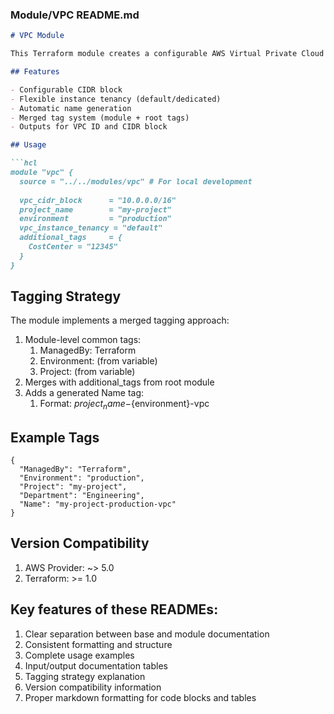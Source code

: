 ### Module/VPC README.md
```markdown
# VPC Module

This Terraform module creates a configurable AWS Virtual Private Cloud (VPC) with standardized tagging.

## Features

- Configurable CIDR block
- Flexible instance tenancy (default/dedicated)
- Automatic name generation
- Merged tag system (module + root tags)
- Outputs for VPC ID and CIDR block

## Usage

```hcl
module "vpc" {
  source = "../../modules/vpc" # For local development
  
  vpc_cidr_block      = "10.0.0.0/16"
  project_name        = "my-project"
  environment         = "production"
  vpc_instance_tenancy = "default"
  additional_tags     = {
    CostCenter = "12345"
  }
}
``` 

## Tagging Strategy
The module implements a merged tagging approach:
1. Module-level common tags:
   1. ManagedBy: Terraform
   2. Environment: (from variable)
   3. Project: (from variable)
2. Merges with additional_tags from root module
3. Adds a generated Name tag:
   1. Format: ${project_name}-${environment}-vpc

## Example Tags
```hcl
{
  "ManagedBy": "Terraform",
  "Environment": "production",
  "Project": "my-project",
  "Department": "Engineering",
  "Name": "my-project-production-vpc"
}
```

## Version Compatibility
1. AWS Provider: ~> 5.0 
2. Terraform: >= 1.0


## Key features of these READMEs:
1. Clear separation between base and module documentation
2. Consistent formatting and structure
3. Complete usage examples
4. Input/output documentation tables
5. Tagging strategy explanation
6. Version compatibility information
7. Proper markdown formatting for code blocks and tables
